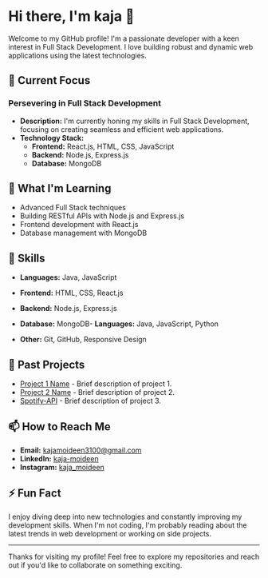 # Hi there, I'm kaja 👋

Welcome to my GitHub profile! I'm a passionate developer with a keen interest in Full Stack Development. I love building robust and dynamic web applications using the latest technologies.

## 🔭 Current Focus

### Persevering in Full Stack Development
- **Description:** I'm currently honing my skills in Full Stack Development, focusing on creating seamless and efficient web applications.
- **Technology Stack:**
  - **Frontend:** React.js, HTML, CSS, JavaScript
  - **Backend:** Node.js, Express.js
  - **Database:** MongoDB

## 🌱 What I'm Learning
- Advanced Full Stack techniques
- Building RESTful APIs with Node.js and Express.js
- Frontend development with React.js
- Database management with MongoDB

## 💼 Skills
- **Languages:** Java, JavaScript
- **Frontend:** HTML, CSS, React.js
- **Backend:** Node.js, Express.js
- **Database:** MongoDB- **Languages:** Java, JavaScript, Python

- **Other:** Git, GitHub, Responsive Design

## 💼 Past Projects
- [Project 1 Name]() - Brief description of project 1.
- [Project 2 Name](link-to-project) - Brief description of project 2.
- [Spotify-API](https://github.com/KAJA-MOIDEEN/Spotify-API) - Brief description of project 3.

## 📫 How to Reach Me
- **Email:** [kajamoideen3100@gmail.com](mailto:your.email@example.com)
- **LinkedIn:** [kaja-moideen](https://www.linkedin.com/in/kaja-moideen/)
- **Instagram:** [kaja_moideen](https://www.instagram.com/kaja._.moideen?igsh=MTU5bTMwc3NhMTE1Zg==)


## ⚡ Fun Fact
I enjoy diving deep into new technologies and constantly improving my development skills. When I'm not coding, I'm probably reading about the latest trends in web development or working on side projects.

---

Thanks for visiting my profile! Feel free to explore my repositories and reach out if you'd like to collaborate on something exciting.
